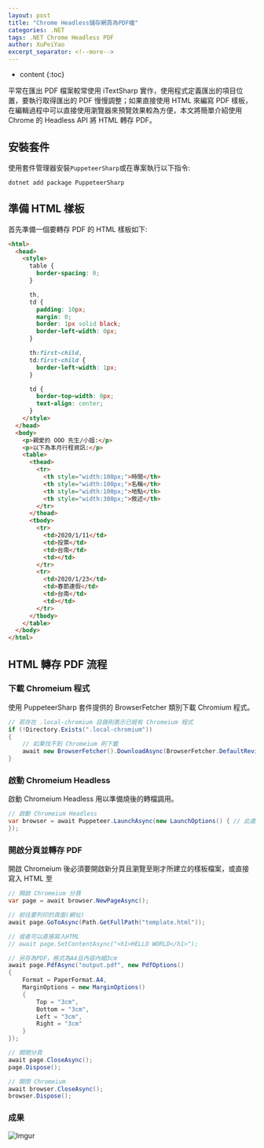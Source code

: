 ```yaml
---
layout: post
title: "Chrome Headless儲存網頁為PDF檔"
categories: .NET
tags: .NET Chrome Headless PDF
author: XuPeiYao
excerpt_separator: <!--more-->
---
```


- content
{:toc}

平常在匯出 PDF 檔案較常使用 iTextSharp 實作，使用程式定義匯出的項目位置，要執行取得匯出的 PDF 慢慢調整；如果直接使用 HTML 來編寫 PDF 樣板，在編輯過程中可以直接使用瀏覽器來預覽效果較為方便，本文將簡單介紹使用 Chrome 的 Headless API 將 HTML 轉存 PDF。

<!--more-->

## 安裝套件

使用套件管理器安裝`PuppeteerSharp`或在專案執行以下指令:

```shell
dotnet add package PuppeteerSharp
```

## 準備 HTML 樣板

首先準備一個要轉存 PDF 的 HTML 樣板如下:

```html
<html>
  <head>
    <style>
      table {
        border-spacing: 0;
      }

      th,
      td {
        padding: 10px;
        margin: 0;
        border: 1px solid black;
        border-left-width: 0px;
      }

      th:first-child,
      td:first-child {
        border-left-width: 1px;
      }

      td {
        border-top-width: 0px;
        text-align: center;
      }
    </style>
  </head>
  <body>
    <p>親愛的 OOO 先生/小姐:</p>
    <p>以下為本月行程資訊:</p>
    <table>
      <thead>
        <tr>
          <th style="width:100px;">時間</th>
          <th style="width:100px;">名稱</th>
          <th style="width:100px;">地點</th>
          <th style="width:300px;">敘述</th>
        </tr>
      </thead>
      <tbody>
        <tr>
          <td>2020/1/11</td>
          <td>投票</td>
          <td>台南</td>
          <td></td>
        </tr>
        <tr>
          <td>2020/1/23</td>
          <td>春節連假</td>
          <td>台南</td>
          <td></td>
        </tr>
      </tbody>
    </table>
  </body>
</html>
```

## HTML 轉存 PDF 流程

### 下載 Chromeium 程式

使用 PuppeteerSharp 套件提供的 BrowserFetcher 類別下載 Chromium 程式。

```csharp
// 若存在 .local-chromium 目錄則表示已經有 Chromeium 程式
if (!Directory.Exists(".local-chromium"))
{
    // 如果找不到 Chromeium 則下載
    await new BrowserFetcher().DownloadAsync(BrowserFetcher.DefaultRevision);
}
```

### 啟動 Chromeium Headless

啟動 Chromeium Headless 用以準備燒後的轉檔調用。

```csharp
// 啟動 Chromeium Headless
var browser = await Puppeteer.LaunchAsync(new LaunchOptions() { // 此處可以自訂Chromeium程式路徑
});
```

### 開啟分頁並轉存 PDF

開啟 Chromeium 後必須要開啟新分頁且瀏覽至剛才所建立的樣板檔案，或直接寫入 HTML 至

```csharp
// 開啟 Chromeium 分頁
var page = await browser.NewPageAsync();

// 前往要列印的頁面(網址)
await page.GoToAsync(Path.GetFullPath("template.html"));

// 或者可以直接寫入HTML
// await page.SetContentAsync("<h1>HELLO WORLD</h1>");

// 另存為PDF，格式為A4且內容內縮3cm
await page.PdfAsync("output.pdf", new PdfOptions()
{
    Format = PaperFormat.A4,
    MarginOptions = new MarginOptions()
    {
        Top = "3cm",
        Bottom = "3cm",
        Left = "3cm",
        Right = "3cm"
    }
});

// 關閉分頁
await page.CloseAsync();
page.Dispose();

// 關閉 Chromeium
await browser.CloseAsync();
browser.Dispose();
```

### 成果

![Imgur](https://imgur.com/4xKqP9j.png)
